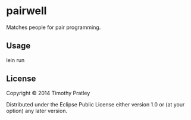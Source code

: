 # pairwell

Matches people for pair programming.

## Usage

lein run

## License

Copyright © 2014 Timothy Pratley

Distributed under the Eclipse Public License either version 1.0 or (at
your option) any later version.
